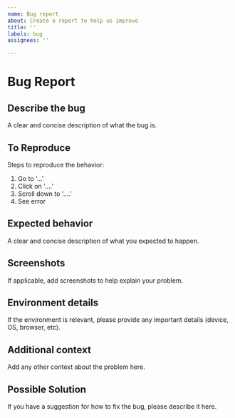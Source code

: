 ```yaml
---
name: Bug report
about: Create a report to help us improve
title: ''
labels: bug
assignees: ''

---
```


# Bug Report

## Describe the bug
A clear and concise description of what the bug is.

## To Reproduce
Steps to reproduce the behavior:
1. Go to '...'
2. Click on '....'
3. Scroll down to '....'
4. See error 

## Expected behavior
A clear and concise description of what you expected to happen.

## Screenshots
If applicable, add screenshots to help explain your problem.

## Environment details
If the environment is relevant, please provide any important details (device, OS, browser, etc).

## Additional context
Add any other context about the problem here.

## Possible Solution
If you have a suggestion for how to fix the bug, please describe it here.
